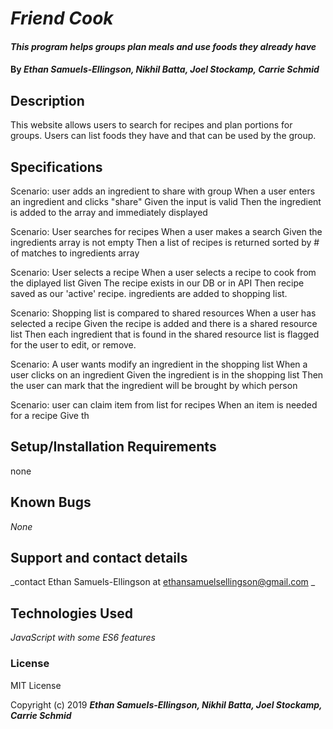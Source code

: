 # _Friend Cook_

#### _This program helps groups plan meals and use foods they already have_

#### By _**Ethan Samuels-Ellingson, Nikhil Batta, Joel Stockamp, Carrie Schmid**_

## Description

This website allows users to search for recipes and plan portions for groups. Users can list foods they have and that can be used by the group.

## Specifications


Scenario: user adds an ingredient to share with group
When a user enters an ingredient and clicks "share"
Given the input is valid
Then the ingredient is added to the array and immediately displayed

Scenario: User searches for recipes
When a user makes a search
Given the ingredients array is not empty
Then a list of recipes is returned sorted by # of matches to ingredients array

Scenario: User selects a recipe
When a user selects a recipe to cook from the diplayed list
Given The recipe exists in our DB or in API
Then recipe saved as our 'active' recipe. ingredients are added to shopping list.

Scenario: Shopping list is compared to shared resources
When a user has selected a recipe
Given the recipe is added and there is a shared resource list
Then each ingredient that is found in the shared resource list is flagged for the user to edit, or remove.

Scenario: A user wants modify an ingredient in the shopping list
When a user clicks on an ingredient
Given the ingredient is in the shopping list
Then the user can mark that the ingredient will be brought by which person

Scenario: user can claim item from list for recipes
When an item is needed for a recipe
Give th




## Setup/Installation Requirements

none

## Known Bugs

_None_

## Support and contact details

_contact Ethan Samuels-Ellingson at ethansamuelsellingson@gmail.com _

## Technologies Used

_JavaScript with some ES6 features_

### License

MIT License

Copyright (c) 2019 **_Ethan Samuels-Ellingson, Nikhil Batta, Joel Stockamp, Carrie Schmid_**
